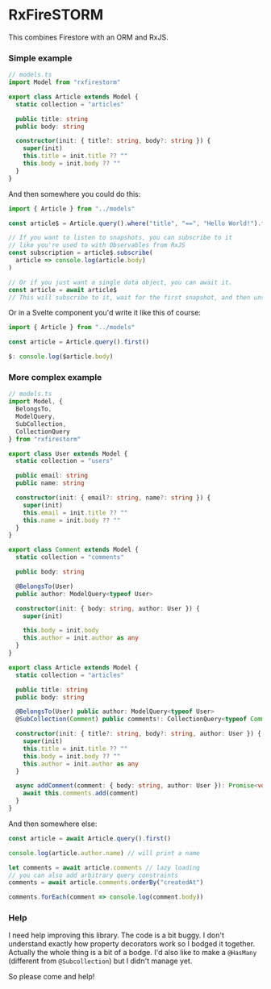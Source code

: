 # RxFireSTORM

This combines Firestore with an ORM and RxJS.

### Simple example

```typescript
// models.ts
import Model from "rxfirestorm"

export class Article extends Model {
  static collection = "articles"

  public title: string
  public body: string

  constructor(init: { title?: string, body?: string }) {
    super(init)
    this.title = init.title ?? ""
    this.body = init.body ?? ""
  }
}
```

And then somewhere you could do this:

```typescript
import { Article } from "../models"

const article$ = Article.query().where("title", "==", "Hello World!").first()

// If you want to listen to snapshots, you can subscribe to it
// like you're used to with Observables from RxJS
const subscription = article$.subscribe(
  article => console.log(article.body)
)

// Or if you just want a single data object, you can await it.
const article = await article$
// This will subscribe to it, wait for the first snapshot, and then unsubscribe.
```

Or in a Svelte component you'd write it like this of course:

```typescript
import { Article } from "../models"

const article = Article.query().first()

$: console.log($article.body)
```

### More complex example

```typescript
// models.ts
import Model, {
  BelongsTo,
  ModelQuery,
  SubCollection,
  CollectionQuery
} from "rxfirestorm"

export class User extends Model {
  static collection = "users"

  public email: string
  public name: string

  constructor(init: { email?: string, name?: string }) {
    super(init)
    this.email = init.title ?? ""
    this.name = init.body ?? ""
  }
}

export class Comment extends Model {
  static collection = "comments"

  public body: string

  @BelongsTo(User)
  public author: ModelQuery<typeof User>

  constructor(init: { body: string, author: User }) {
    super(init)

    this.body = init.body
    this.author = init.author as any
  }
}

export class Article extends Model {
  static collection = "articles"

  public title: string
  public body: string

  @BelongsTo(User) public author: ModelQuery<typeof User>
  @SubCollection(Comment) public comments!: CollectionQuery<typeof Comment>

  constructor(init: { title?: string, body?: string, author: User }) {
    super(init)
    this.title = init.title ?? ""
    this.body = init.body ?? ""
    this.author = init.author as any
  }

  async addComment(comment: { body: string, author: User }): Promise<void> {
    await this.comments.add(comment)
  }
}
```

And then somewhere else:

```typescript
const article = await Article.query().first()

console.log(article.author.name) // will print a name

let comments = await article.comments // lazy loading
// you can also add arbitrary query constraints
comments = await article.comments.orderBy("createdAt")

comments.forEach(comment => console.log(comment.body))
```

### Help

I need help improving this library. The code is a bit buggy. I don't understand exactly how property decorators work so I bodged it together. Actually the whole thing is a bit of a bodge. I'd also like to make a `@HasMany` (different from `@Subcollection`) but I didn't manage yet.

So please come and help!
